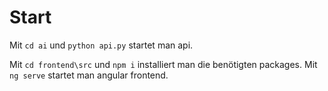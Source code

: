 # Start
Mit ```cd ai``` und ```python api.py``` startet man api.


Mit ```cd frontend\src``` und  ```npm i``` installiert man die benötigten packages.
Mit ```ng serve``` startet man angular frontend.
